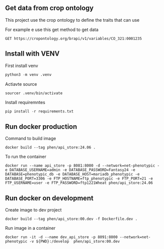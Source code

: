 ## Get data from crop ontology

This project use the crop ontology to define the traits that can use

For example e use this get method to get data 

```
GET https://cropontology.org/brapi/v1/variables/CO_321:0001235
```

## Install with VENV

First install venv

```py
python3 -m venv .venv

```

Actiavte source

```shell
sourcer .venv/bin/activate

```

Install requiremntes

```py
pip install -r requirements.txt
```

## Run docker production

Command to build image

```
docker build --tag phen/api_store:24.06 .
```

To run the container

```
docker run --name api_store -p 8081:8000 -d --network=net-phenotypic -e DATABASE_USERNAME=admin -e DATABASE_PASSWORD=Fantasy24 -e DATABASE=phenotypic_db -e DATABASE_HOST=mariadb_phenotypic -e DATABASE_PORT=3306 -e FTP_HOSTNAME=ftp_phenotypic -e FTP_PORT=21 -e FTP_USERNAME=user -e FTP_PASSWORD=ftp1221Wheat phen/api_store:24.06
```

## Run docker on development

Create image to dev project

```
docker build --tag phen/api_store:00.dev -f Dockerfile.dev .
```

Run image in a container

```
docker run -it -d --name dev_api_store -p 8091:8000 --network=net-phenotypic -v ${PWD}:/develop  phen/api_store:00.dev
```